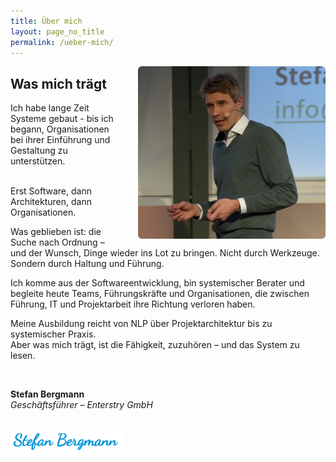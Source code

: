 ```yaml
---
title: Über mich
layout: page_no_title
permalink: /ueber-mich/
---
```


<img src="/assets/images/stefan.jpg" alt="Stefan Bergmann" style="max-width: 300px; float: right; margin-left: 2rem; border-radius: 6px;">

## Was mich trägt

Ich habe lange Zeit Systeme gebaut - bis ich begann, Organisationen bei ihrer Einführung und Gestaltung zu unterstützen.<br><br>

Erst Software, dann Architekturen, dann Organisationen.

Was geblieben ist: die Suche nach Ordnung – und der Wunsch, Dinge wieder ins Lot zu bringen. Nicht durch Werkzeuge. Sondern durch Haltung und Führung.

Ich komme aus der Softwareentwicklung, bin systemischer Berater und begleite heute Teams, Führungskräfte und Organisationen, die zwischen Führung, IT und Projektarbeit ihre Richtung verloren haben.

Meine Ausbildung reicht von NLP über Projektarchitektur bis zu systemischer Praxis.  
Aber was mich trägt, ist die Fähigkeit, zuzuhören – und das System zu lesen.

<br style="clear: both;">

**Stefan Bergmann**  
<em>Geschäftsführer – Enterstry GmbH</em>

<img src="/assets/images/signatur.png" alt="Unterschrift" style="max-width: 180px; margin-top: 1rem;">
